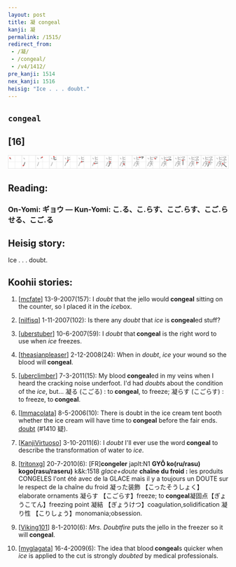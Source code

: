 ```yaml
---
layout: post
title: 凝 congeal
kanji: 凝
permalink: /1515/
redirect_from:
 - /凝/
 - /congeal/
 - /v4/1412/
pre_kanji: 1514
nex_kanji: 1516
heisig: "Ice . . . doubt."
---
```


## `congeal`

## [16]

<div class="stroke"><img src="../images/E5879D.png" /></div>

## Reading:

### On-Yomi: ギョウ &mdash; Kun-Yomi: こ.る、こ.らす、こご.らす、こご.らせる、こご.る

## Heisig story:

Ice . . . doubt.

## Koohii stories:

1) [<a href="http://kanji.koohii.com/profile/mcfate">mcfate</a>] 13-9-2007(157): I <em>doubt</em> that the jello would<strong> congeal</strong> sitting on the counter, so I placed it in the <em>ice</em>box.

2) [<a href="http://kanji.koohii.com/profile/nilfisq">nilfisq</a>] 1-11-2007(102): Is there any <em>doubt</em> that <em>ice</em> is<strong> congeal</strong>ed stuff?

3) [<a href="http://kanji.koohii.com/profile/uberstuber">uberstuber</a>] 10-6-2007(59): I <em>doubt</em> that<strong> congeal</strong> is the right word to use when <em>ice</em> freezes.

4) [<a href="http://kanji.koohii.com/profile/theasianpleaser">theasianpleaser</a>] 2-12-2008(24): When in <em>doubt</em>, <em>ice</em> your wound so the blood will<strong> congeal</strong>.

5) [<a href="http://kanji.koohii.com/profile/uberclimber">uberclimber</a>] 7-3-2011(15): My blood<strong> congeal</strong>ed in my veins when I heard the cracking noise underfoot. I&#039;d had <em>doubt</em>s about the condition of the <em>ice</em>, but... 凝る (こごる) : to<strong> congeal</strong>, to freeze; 凝らす (こごらす) : to freeze, to<strong> congeal</strong>.

6) [<a href="http://kanji.koohii.com/profile/Immacolata">Immacolata</a>] 8-5-2006(10): There is doubt in the ice cream tent booth whether the ice cream will have time to<strong> congeal</strong> before the fair ends. <a href="../v4/1410">doubt</a> (#1410 疑).

7) [<a href="http://kanji.koohii.com/profile/KanjiVirtuoso">KanjiVirtuoso</a>] 3-10-2011(6): I <em>doubt</em> I&#039;ll ever use the word<strong> congeal</strong> to describe the transformation of water to <em>ice</em>.

8) [<a href="http://kanji.koohii.com/profile/tritonxg">tritonxg</a>] 20-7-2010(6): [FR]<strong>congeler</strong> japlt:N1 <strong>GYÔ ko(ru/rasu) kogo(rasu/raseru)</strong> k&amp;k:1518 <em>glace+doute</em> <strong>chaîne du froid :</strong> les produits CONGELES l&#039;ont été avec de la GLACE mais il y a toujours un DOUTE sur le respect de la chaîne du froid 凝った装飾 【こったそうしょく】elaborate ornaments 凝らす 【こごらす】freeze; to<strong> congeal</strong>凝固点【ぎょうこてん】freezing point 凝結 【ぎょうけつ】coagulation,solidification 凝り性 【こりしょう】monomania;obsession.

9) [<a href="http://kanji.koohii.com/profile/Viking101">Viking101</a>] 8-1-2010(6): <em>Mrs. Doubtfire</em> puts the jello in the freezer so it will<strong> congeal</strong>.

10) [<a href="http://kanji.koohii.com/profile/myglagata">myglagata</a>] 16-4-2009(6): The idea that blood<strong> congeal</strong>s quicker when <em>ice</em> is applied to the cut is strongly <em>doubted</em> by medical professionals.

